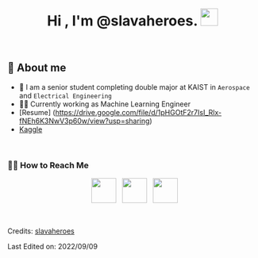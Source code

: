 <h1 align="center">Hi , I'm @slavaheroes. <img src="https://media.giphy.com/media/hvRJCLFzcasrR4ia7z/giphy.gif" width="35"></h1>

<br>

## :vulcan_salute: About me
- 🏫 I am a senior student completing double major at KAIST in `Aerospace` and `Electrical Engineering`
- 👨‍💻 Currently working as Machine Learning Engineer
- [Resume] (https://drive.google.com/file/d/1pHGOtF2r7IsI_Rlx-fNEh6K3NwV3p60w/view?usp=sharing)
- [Kaggle](https://www.kaggle.com/vyacheslavshen)

<br>

<!---
Need to add links to Medium (in future)
--->

<h3> 🤝🏻 How to Reach Me </h3>

<p align="center"> 
&nbsp; <a href="https://www.linkedin.com/in/vyacheslav-shen-2625b364/" target="_blank" rel="noopener noreferrer"><img src="https://img.icons8.com/plasticine/100/000000/linkedin.png" width="50" /></a>
&nbsp; <a href="mailto:shen9910@gmail.com" target="_blank" rel="noopener noreferrer"><img src="https://img.icons8.com/plasticine/100/000000/gmail.png"  width="50" /></a>
 &nbsp; <a href="https://t.me/slavaheroes" target="_blank" rel="noopener noreferrer"><img src="https://img.icons8.com/color/48/000000/telegram-app--v1.png" width="50" /></a> 
</p>

<br/>

Credits: [slavaheroes](https://github.com/slavaheroes)

Last Edited on: 2022/09/09

<!---
slavaheroes/slavaheroes is a ✨ special ✨ repository because its `README.md` (this file) appears on your GitHub profile.
You can click the Preview link to take a look at your changes.
--->
